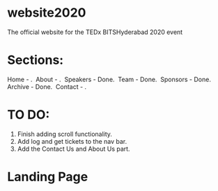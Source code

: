 # website2020
The official website for the TEDx BITSHyderabad 2020 event

# Sections:
Home      -      .&nbsp;
About     -      .&nbsp;
Speakers  -  Done.&nbsp;
Team      -  Done.&nbsp;
Sponsors  -  Done.&nbsp;
Archive   -  Done.&nbsp;
Contact   -      .&nbsp;


# TO DO:
1) Finish adding scroll functionality.&nbsp;
2) Add log and get tickets to the nav bar.&nbsp;
3) Add the Contact Us and About Us part.&nbsp;

# Landing Page